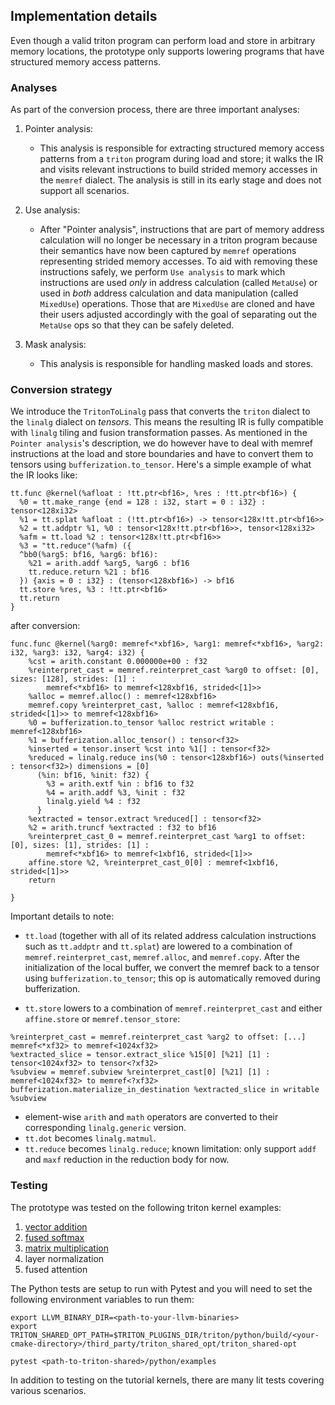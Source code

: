 ## Implementation details

Even though a valid triton program can perform load and store in arbitrary memory locations, the prototype only supports lowering programs that have structured memory access patterns.

### Analyses

As part of the conversion process, there are three important analyses:

1. Pointer analysis:
    + This analysis is responsible for extracting structured memory access patterns from a `triton` program during load and store; it walks the IR and visits relevant instructions to build strided memory accesses in the `memref` dialect. The analysis is still in its early stage and does not support all scenarios.

2. Use analysis:
    + After "Pointer analysis", instructions that are part of memory address calculation will no longer be necessary in a triton program because their semantics have now been captured by `memref` operations representing strided memory accesses. To aid with removing these instructions safely, we perform `Use analysis` to mark which instructions are used *only* in address calculation (called `MetaUse`) or used in *both* address calculation and data manipulation (called `MixedUse`) operations. Those that are `MixedUse` are cloned and have their users adjusted accordingly with the goal of separating out the `MetaUse` ops so that they can be safely deleted.

3. Mask analysis:
    + This analysis is responsible for handling masked loads and stores.

### Conversion strategy

We introduce the `TritonToLinalg` pass that converts the `triton` dialect to the `linalg` dialect on *tensors*. This means the resulting IR is fully compatible with `linalg` tiling and fusion transformation passes. As mentioned in the `Pointer analysis`'s description, we do however have to deal with memref instructions at the load and store boundaries and have to convert them to tensors using `bufferization.to_tensor`. Here's a simple example of what the IR looks like:

```mlir
tt.func @kernel(%afloat : !tt.ptr<bf16>, %res : !tt.ptr<bf16>) {
  %0 = tt.make_range {end = 128 : i32, start = 0 : i32} : tensor<128xi32>
  %1 = tt.splat %afloat : (!tt.ptr<bf16>) -> tensor<128x!tt.ptr<bf16>>
  %2 = tt.addptr %1, %0 : tensor<128x!tt.ptr<bf16>>, tensor<128xi32>
  %afm = tt.load %2 : tensor<128x!tt.ptr<bf16>>
  %3 = "tt.reduce"(%afm) ({
  ^bb0(%arg5: bf16, %arg6: bf16):
    %21 = arith.addf %arg5, %arg6 : bf16
    tt.reduce.return %21 : bf16
  }) {axis = 0 : i32} : (tensor<128xbf16>) -> bf16
  tt.store %res, %3 : !tt.ptr<bf16>
  tt.return
}
```

after conversion:

```mlir
func.func @kernel(%arg0: memref<*xbf16>, %arg1: memref<*xbf16>, %arg2: i32, %arg3: i32, %arg4: i32) {
    %cst = arith.constant 0.000000e+00 : f32
    %reinterpret_cast = memref.reinterpret_cast %arg0 to offset: [0], sizes: [128], strides: [1] :
        memref<*xbf16> to memref<128xbf16, strided<[1]>>
    %alloc = memref.alloc() : memref<128xbf16>
    memref.copy %reinterpret_cast, %alloc : memref<128xbf16, strided<[1]>> to memref<128xbf16>
    %0 = bufferization.to_tensor %alloc restrict writable : memref<128xbf16>
    %1 = bufferization.alloc_tensor() : tensor<f32>
    %inserted = tensor.insert %cst into %1[] : tensor<f32>
    %reduced = linalg.reduce ins(%0 : tensor<128xbf16>) outs(%inserted : tensor<f32>) dimensions = [0]
      (%in: bf16, %init: f32) {
        %3 = arith.extf %in : bf16 to f32
        %4 = arith.addf %3, %init : f32
        linalg.yield %4 : f32
      }
    %extracted = tensor.extract %reduced[] : tensor<f32>
    %2 = arith.truncf %extracted : f32 to bf16
    %reinterpret_cast_0 = memref.reinterpret_cast %arg1 to offset: [0], sizes: [1], strides: [1] :
        memref<*xbf16> to memref<1xbf16, strided<[1]>>
    affine.store %2, %reinterpret_cast_0[0] : memref<1xbf16, strided<[1]>>
    return

}
```

Important details to note:

+ `tt.load` (together with all of its related address calculation instructions such as `tt.addptr` and `tt.splat`) are lowered to a combination of `memref.reinterpret_cast`, `memref.alloc`, and `memref.copy`. After the initialization of the local buffer, we convert the memref back to a tensor using `bufferization.to_tensor`; this op is automatically removed during bufferization.

+ `tt.store` lowers to a combination of `memref.reinterpret_cast` and either `affine.store` or `memref.tensor_store`:

```
%reinterpret_cast = memref.reinterpret_cast %arg2 to offset: [...] memref<*xf32> to memref<1024xf32>
%extracted_slice = tensor.extract_slice %15[0] [%21] [1] : tensor<1024xf32> to tensor<?xf32>
%subview = memref.subview %reinterpret_cast[0] [%21] [1] : memref<1024xf32> to memref<?xf32>
bufferization.materialize_in_destination %extracted_slice in writable %subview
```

+ element-wise `arith` and `math` operators are converted to their corresponding `linalg.generic` version.
+ `tt.dot` becomes `linalg.matmul`.
+ `tt.reduce` becomes `linalg.reduce`; known limitation: only support `addf` and `maxf` reduction in the reduction body for now.

### Testing

The prototype was tested on the following triton kernel examples:

1. [vector addition](./python/examples/test_vec_add.py)
2. [fused softmax](./python/examples/test_softmax.py)
3. [matrix multiplication](./python/examples/test_matmul.py)
4. layer normalization
5. fused attention

The Python tests are setup to run with Pytest and you will need to set the following environment variables to run them:

```
export LLVM_BINARY_DIR=<path-to-your-llvm-binaries>
export TRITON_SHARED_OPT_PATH=$TRITON_PLUGINS_DIR/triton/python/build/<your-cmake-directory>/third_party/triton_shared_opt/triton_shared-opt

pytest <path-to-triton-shared>/python/examples
```

In addition to testing on the tutorial kernels, there are many lit tests covering various scenarios.
